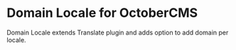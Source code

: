 # Domain Locale for OctoberCMS

Domain Locale extends Translate plugin and adds option to add domain per locale.
